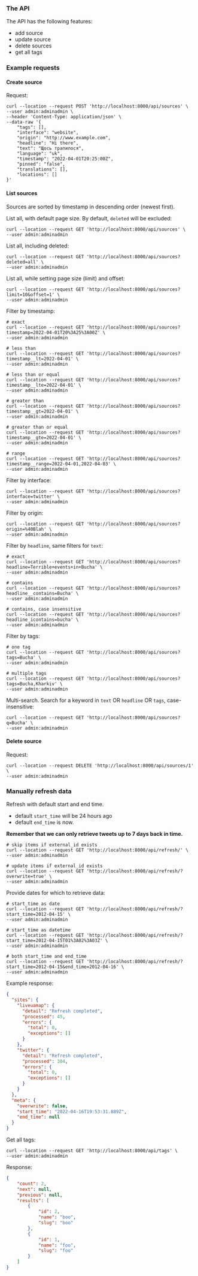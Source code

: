 ### The API

The API has the following features:

* add source
* update source
* delete sources
* get all tags

### Example requests

#### Create source

Request:

```shell
curl --location --request POST 'http://localhost:8000/api/sources' \
--user admin:adminadmin \
--header 'Content-Type: application/json' \
--data-raw '{
    "tags": [],
    "interface": "website",
    "origin": "http://www.example.com",
    "headline": "Hi there",
    "text": "Щось трапилося",
    "language": "uk",
    "timestamp": "2022-04-01T20:25:00Z",
    "pinned": "false",
    "translations": [],
    "locations": []
}'
```

#### List sources

Sources are sorted by timestamp in descending order (newest first).

List all, with default page size. By default, `deleted` will be excluded:

```shell
curl --location --request GET 'http://localhost:8000/api/sources' \
--user admin:adminadmin
```

List all, including deleted:

```shell
curl --location --request GET 'http://localhost:8000/api/sources?deleted=all' \
--user admin:adminadmin
```

List all, while setting page size (limit) and offset:

```shell
curl --location --request GET 'http://localhost:8000/api/sources?limit=10&offset=1' \
--user admin:adminadmin
```

Filter by timestamp:

```shell
# exact
curl --location --request GET 'http://localhost:8000/api/sources?timestamp=2022-04-01T20%3A25%3A00Z' \
--user admin:adminadmin

# less than
curl --location --request GET 'http://localhost:8000/api/sources?timestamp__lt=2022-04-01' \
--user admin:adminadmin

# less than or equal
curl --location --request GET 'http://localhost:8000/api/sources?timestamp__lte=2022-04-01' \
--user admin:adminadmin

# greater than
curl --location --request GET 'http://localhost:8000/api/sources?timestamp__gt=2022-04-01' \
--user admin:adminadmin

# greater than or equal
curl --location --request GET 'http://localhost:8000/api/sources?timestamp__gte=2022-04-01' \
--user admin:adminadmin

# range
curl --location --request GET 'http://localhost:8000/api/sources?timestamp__range=2022-04-01,2022-04-03' \
--user admin:adminadmin
```

Filter by interface:

```shell
curl --location --request GET 'http://localhost:8000/api/sources?interface=twitter' \
--user admin:adminadmin
```

Filter by origin:

```shell
curl --location --request GET 'http://localhost:8000/api/sources?origin=%40Blah' \
--user admin:adminadmin
```

Filter by `headline`, same filters for `text`:

```shell
# exact
curl --location --request GET 'http://localhost:8000/api/sources?headline=Terrible+events+in+Bucha' \
--user admin:adminadmin

# contains
curl --location --request GET 'http://localhost:8000/api/sources?headline__contains=Bucha' \
--user admin:adminadmin

# contains, case insensitive
curl --location --request GET 'http://localhost:8000/api/sources?headline_icontains=bucha' \
--user admin:adminadmin
```

Filter by tags:

```shell
# one tag
curl --location --request GET 'http://localhost:8000/api/sources?tags=Bucha' \
--user admin:adminadmin

# multiple tags
curl --location --request GET 'http://localhost:8000/api/sources?tags=Bucha,Kharkiv' \
--user admin:adminadmin
```

Multi-search. Search for a keyword in `text` OR `headline` OR `tags`, case-insensitive:

```shell
curl --location --request GET 'http://localhost:8000/api/sources?q=Bucha' \
--user admin:adminadmin
```

#### Delete source

Request:

```shell
curl --location --request DELETE 'http://localhost:8000/api/sources/1' \
--user admin:adminadmin
```

### Manually refresh data

Refresh with default start and end time.

* default `start_time` will be 24 hours ago
* default `end_time` is now.

**Remember that we can only retrieve tweets up to 7 days back in time.**

```shell
# skip items if external_id exists
curl --location --request GET 'http://localhost:8000/api/refresh/' \
--user admin:adminadmin

# update items if external_id exists
curl --location --request GET 'http://localhost:8000/api/refresh/?overwrite=true' \
--user admin:adminadmin
```

Provide dates for which to retrieve data:

```shell
# start_time as date
curl --location --request GET 'http://localhost:8000/api/refresh/?start_time=2012-04-15' \
--user admin:adminadmin

# start_time as datetime
curl --location --request GET 'http://localhost:8000/api/refresh/?start_time=2012-04-15T01%3A02%3A03Z' \
--user admin:adminadmin

# both start_time and end_time
curl --location --request GET 'http://localhost:8000/api/refresh/?start_time=2012-04-15&end_time=2012-04-16' \
--user admin:adminadmin
```

Example response:

```json
{
  "sites": {
    "liveuamap": {
      "detail": "Refresh completed",
      "processed": 45,
      "errors": {
        "total": 0,
        "exceptions": []
      }
    },
    "twitter": {
      "detail": "Refresh completed",
      "processed": 304,
      "errors": {
        "total": 0,
        "exceptions": []
      }
    }
  },
  "meta": {
    "overwrite": false,
    "start_time": "2022-04-16T19:53:31.889Z",
    "end_time": null
  }
}
```

Get all tags:

```shell
curl --location --request GET 'http://localhost:8000/api/tags' \
--user admin:adminadmin
```

Response:

```json
{
    "count": 2,
    "next": null,
    "previous": null,
    "results": [
        {
            "id": 2,
            "name": "boo",
            "slug": "boo"
        },
        {
            "id": 1,
            "name": "foo",
            "slug": "foo"
        }
    ]
}
```